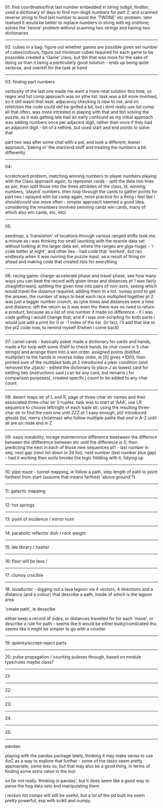 01:
find coordinates/first last number embedded in string
isdigit, finditer,  used a dictionary of days to find non-dogit numbers for part 2, 
and scanned reverse string to find last number to avoid the 'TWONE' etc problem. 
later realised it would be better to replace numbers in string with eg one1one; solves the 'twone' problem without scanning two strings and having two dictionaries
________________________________________________________________

02:
cubes in a bag: figure out whether games are possible given set number of cubes/colours; figure out minimum cubes required for each game to be possoible
created a 'Game' class, but tbh that was more for the sake of doing so than it being a _particularly_ good solution - ends up being quite verbose, and overkill for the task at hand

________________________________________________________________

03:
finding part numbers 

verbosity of the last one made me want a more neat solution this time, so regex and list comp approach was on ythe list. task was a bit more involved, so it still wasnt that neat. 
adjacency checking is new to me, and on refelction the code could def be golfed a bit, but i dont really use list comp all that often, was more intrested in playing with that and tbh solving the puzzle, as it was getting late
had an early confound as my initial approach was adding numbers once per adjacent digit, rather than once if they had an adjacent digit - bit of a rethink, but used start and end points to solve that

part two was after some chat with a pal, and took a different, leaner approach, 'baking in' the start/end stuff and treating the numbers a bit differently

________________________________________________________________

04:

scratchcard problem, matching winning numbers to player numbers 
playing with the Class approach again, to represnet cards - split the data into lines as per, then split those into the three attribites of the class, id, winning numbers, 'played' numbers. then loop through the cards to gather points
for part two i oplayed with list comp again, more practice for a thing i feel like i should/could use more often - simpler approach seemed a good idea, considering the nnumbers involved (winning cards win cards, many of which also win cards, etc, etc)
________________________________________________________________

05:

seedmap, a 'translation' of locations through various ranged shifts 
took me a minute as i was thinking too small (working with the examle data set without looking at the larger data set, where the ranges are giga-huge) - 'i code better at night', and other lies - had code that 'worked', but ran endlessly when it was running the puzzle input, as a result of firing on ahead and making code that created lists for everything 

________________________________________________________________

06:
racing game: charge-accelerate phase and travel phase, see how many ways you can beat the record with given times and distances
pt 1 was fairly straightforward, splitting the given time into pairs of non-zero, seeing which would travel the distance required, adding them to a list. numpy prod to get the answer, the number of ways to beat each race multiplied together 
pt 2 was just a bigger number crunch, as tyhe times and distances were a time and distance. left the return as it was even tho there was no need to return a product, because as a list of one number it made no difference - if i was code golfing i would change that, and if i was one-scripting for both parts i would just add a print for 0 or -1 index of the list. (in fact, i'll add that line to the pt2 code now, to remind myself if/when i come back)

________________________________________________________________

07:
camel cards - basically poker
made a dictionary for cards and hands, made a for loop with some if/elif to check hands (ie char count in 5 char strings) and arrange them into a win order.  assigned points (bid/bet multiplier) to the hands in reverse index order, ie [0] gives *1000, then printed sum of the multipled bids
pt 2 introduced a joker condition (and removed the J/jack) - edited the dictionary to place J as lowest card for settling ties (instructions said j can be any card, but remains j for comparison purposes), created specifc j count to be added to any char count 

________________________________________________________________

08:
desert maps 
str of L and R, page of three-char str names and their associated three-char str 2-tuples. task was to start at 'AAA', use LR sequence to choose left/right of each tuple str, using the resulting three-char str to find the next one until ZZZ
pt 1 easy enough, pt2 introduced ghosts (lol, merry christmas) who follow mulitiple paths that _end_ in A-Z until all are on node end in Z 

________________________________________________________________

09:
oasis instability, mirage maintennnce
difference bwetween the differnce between the dfifference between etc until the difference is 0, then predicting the next in each of those new sequences
pt1 - last number in seq, next gap (next list down in 2d list), next number (last number plus gap) - had it working then sorta bnroke the logic fiddling with it, tidying up

________________________________________________________________

10:
pipe maze - tunnel mapping, ie follow a path, step length of path to point farthest from start (assume that means farthest 'above ground'?)
________________________________________________________________

11:
galactic mapping
________________________________________________________________

12:
hot springs
________________________________________________________________

13:
point of incidence / mirror hunt
________________________________________________________________

14:
parabolic reflector dish / rock weight

________________________________________________________________

15:
leb library / hasher
________________________________________________________________

16:
floor will be lava / 

________________________________________________________________

17:
clumsy crucible

________________________________________________________________

18:
lavaductor - digging out a lava lagoon via 4 vectors, 4 directions and a distance (and a colour) that describe a path, inside of which is the lagoon area 

'create path', ie desacibe

either keep a record of sides, or distances travelled for for each 'move', or describe a rule for path -  seems like it would be either bulky/comlicated tho. seems like it might be simpler to go with a counter

________________________________________________________________

19: aplenty/accept-reject parts
________________________________________________________________

20:
pulse propagation / counting puleses through, based on module type/rules
maybe class? 
________________________________________________________________

21:

________________________________________________________________

22:

________________________________________________________________

23:

________________________________________________________________

24:

________________________________________________________________

25:

________________________________________________________________





pandas:

playing with the pandas package lately, thinking it may make sense to use AoC as a way to explore that further - some of the tasks seem pretty appropriate, some less so, but that may also be a good thing, in terms of finding some extra value in the tool 

so far not really 'thinking in pandas', but it does seem like a good way to parse the hug data sets and manipulating them

i reckon list comps will still be useful, but a lot of the pd built ins seem pretty powerful, esp with scikit and numpy